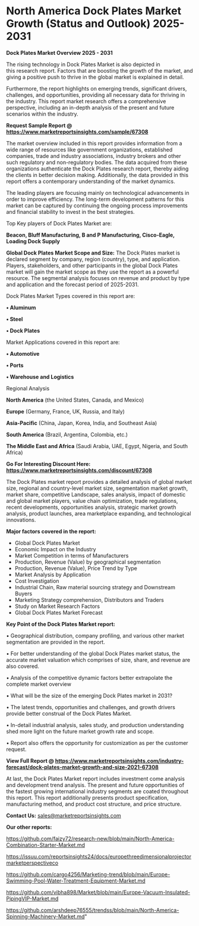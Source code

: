 # North America Dock Plates Market Growth (Status and Outlook) 2025-2031

<Strong> Dock Plates Market Overview 2025 - 2031</strong>

The rising technology in Dock Plates Market is also depicted in this research report. Factors that are boosting the growth of the market, and giving a positive push to thrive in the global market is explained in detail.

Furthermore, the report highlights on emerging trends, significant drivers, challenges, and opportunities, providing all necessary data for thriving in the industry. This report market research offers a comprehensive perspective, including an in-depth analysis of the present and future scenarios within the industry.

<strong>Request Sample Report @ <a href=https://www.marketreportsinsights.com/sample/67308>https://www.marketreportsinsights.com/sample/67308</a></strong>

The market overview included in this report provides information from a wide range of resources like government organizations, established companies, trade and industry associations, industry brokers and other such regulatory and non-regulatory bodies. The data acquired from these organizations authenticate the Dock Plates research report, thereby aiding the clients in better decision making. Additionally, the data provided in this report offers a contemporary understanding of the market dynamics.

The leading players are focusing mainly on technological advancements in order to improve efficiency. The long-term development patterns for this market can be captured by continuing the ongoing process improvements and financial stability to invest in the best strategies.

Top Key players of Dock Plates Market are:

<strong>Beacon, Bluff Manufacturing, B and P Manufacturing, Cisco-Eagle, Loading Dock Supply</strong>

<strong><b>Global Dock Plates Market Scope and Size:</b></strong>
The Dock Plates market is declared segment by company, region (country), type, and application. Players, stakeholders, and other participants in the global Dock Plates market will gain the market scope as they use the report as a powerful resource. The segmental analysis focuses on revenue and product by type and application and the forecast period of 2025-2031.

Dock Plates Market Types covered in this report are:

<strong>• Aluminum

• Steel

• Dock Plates</strong>

Market Applications covered in this report are:

<strong>• Automotive

• Ports

• Warehouse and Logistics</strong> 

Regional Analysis

<strong>North America</strong> (the United States, Canada, and Mexico)

<strong>Europe</strong> (Germany, France, UK, Russia, and Italy)

<strong>Asia-Pacific</strong> (China, Japan, Korea, India, and Southeast Asia)

<strong>South America</strong> (Brazil, Argentina, Colombia, etc.)

<strong>The Middle East and Africa</strong> (Saudi Arabia, UAE, Egypt, Nigeria, and South Africa)

<strong>Go For Interesting Discount Here: <a href=https://www.marketreportsinsights.com/discount/67308>https://www.marketreportsinsights.com/discount/67308</a></strong>

The Dock Plates market report provides a detailed analysis of global market size, regional and country-level market size, segmentation market growth, market share, competitive Landscape, sales analysis, impact of domestic and global market players, value chain optimization, trade regulations, recent developments, opportunities analysis, strategic market growth analysis, product launches, area marketplace expanding, and technological innovations.

<strong><b>Major factors covered in the report:</b></strong>
<ul>
  <li>Global Dock Plates Market </li>
  <li>Economic Impact on the Industry</li>
  <li>Market Competition in terms of Manufacturers</li>
  <li>Production, Revenue (Value) by geographical segmentation</li>
  <li>Production, Revenue (Value), Price Trend by Type</li>
  <li>Market Analysis by Application</li>
  <li>Cost Investigation</li>
  <li>Industrial Chain, Raw material sourcing strategy and Downstream Buyers</li>
  <li>Marketing Strategy comprehension, Distributors and Traders</li>
  <li>Study on Market Research Factors</li>
  <li>Global Dock Plates Market Forecast</li>
</ul>

<strong><b>Key Point of the Dock Plates Market report:</b></strong>

• Geographical distribution, company profiling, and various other market segmentation are provided in the report.

• For better understanding of the global Dock Plates market status, the accurate market valuation which comprises of size, share, and revenue are also covered.

• Analysis of the competitive dynamic factors better extrapolate the complete market overview

• What will be the size of the emerging Dock Plates market in 2031?

• The latest trends, opportunities and challenges, and growth drivers provide better construal of the Dock Plates Market.

• In-detail industrial analysis, sales study, and production understanding shed more light on the future market growth rate and scope.

• Report also offers the opportunity for customization as per the customer request.

<strong><b>View Full Report @ <a href=https://www.marketreportsinsights.com/industry-forecast/dock-plates-market-growth-and-size-2021-67308>https://www.marketreportsinsights.com/industry-forecast/dock-plates-market-growth-and-size-2021-67308</a></b></strong>


At last, the Dock Plates Market report includes investment come analysis and development trend analysis. The present and future opportunities of the fastest growing international industry segments are coated throughout this report. This report additionally presents product specification, manufacturing method, and product cost structure, and price structure.

<strong>Contact Us:</strong>
sales@marketreportsinsights.com

<strong>Our other reports:</strong>

<a href=https://github.com/faizy72/research-new/blob/main/North-America-Combination-Starter-Market.md>https://github.com/faizy72/research-new/blob/main/North-America-Combination-Starter-Market.md</a>

<a href=https://issuu.com/reportsinsights24/docs/europethreedimensionalprojectormarketperspectiveco>https://issuu.com/reportsinsights24/docs/europethreedimensionalprojectormarketperspectiveco</a>

<a href=https://github.com/cargo4256/Marketing-trend/blob/main/Europe-Swimming-Pool-Water-Treatment-Equipment-Market.md>https://github.com/cargo4256/Marketing-trend/blob/main/Europe-Swimming-Pool-Water-Treatment-Equipment-Market.md</a>

<a href=https://github.com/vibha898/Market/blob/main/Europe-Vacuum-Insulated-PipingVIP-Market.md>https://github.com/vibha898/Market/blob/main/Europe-Vacuum-Insulated-PipingVIP-Market.md</a>

<a href=https://github.com/arshdeep76555/trendss/blob/main/North-America-Spinning-Machinery-Market.md>https://github.com/arshdeep76555/trendss/blob/main/North-America-Spinning-Machinery-Market.md</a>"
